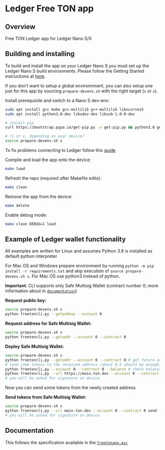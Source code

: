 # Ledger Free TON app

## Overview
Free TON Ledger app for Ledger Nano S/X

## Building and installing
To build and install the app on your Ledger Nano S you must set up the Ledger Nano S build environments. Please follow the Getting Started instructions at [here](https://ledger.readthedocs.io/en/latest/userspace/getting_started.html).

If you don't want to setup a global environnment, you can also setup one just for this app by sourcing `prepare-devenv.sh` with the right target (`s` or `x`).

Install prerequisite and switch to a Nano S dev-env:

```bash
sudo apt install gcc make gcc-multilib g++-multilib libncurses5
sudo apt install python3.8-dev libudev-dev libusb-1.0-0-dev

# install pip 
curl https://bootstrap.pypa.io/get-pip.py -o get-pip.py && python3.8 get-pip.py && pip3.8 install virtualenv

# (s or x, depending on your device)
source prepare-devenv.sh s 
```

To fix problems connecting to Ledger follow this [guide](https://support.ledger.com/hc/en-us/articles/115005165269-Fix-connection-issues)

Compile and load the app onto the device:
```bash
make load
```

Refresh the repo (required after Makefile edits):
```bash
make clean
```

Remove the app from the device:
```bash
make delete
```

Enable debug mode:
```bash
make clean DEBUG=1 load
```

## Example of Ledger wallet functionality

All examples are written for Linux and assumes Python 3.8 is installed as default python interpreter

For Mac OS and Windows prepare environment by running `python -m pip install -r requirements.txt` and skip execution of `source prepare-devenv.sh s`. For Mac OS use python3 instead of python.

**Important**: CLI supports only Safe Multisig Wallet (contract number 0; more information about in [`documentation`](doc/freetonapp.asc))

**Request public key:**
```bash
source prepare-devenv.sh s
python freetoncli.py --getpubkey --account 0
```

**Request address for Safe Multisig Wallet:**
```bash
source prepare-devenv.sh s
python freetoncli.py --getaddr --account 0 --contract 0
```

**Deploy Safe Multisig Wallet:**

```bash
source prepare-devenv.sh s
python freetoncli.py --getaddr --account 0 --contract 0 # get future address of the Safe Multisig contract for account 0
# send some tokens to the received address (about 0.5 should be enough)
python freetoncli.py --account 0 --contract 0 --balance # check balance before deploy
python freetoncli.py --url https://main.ton.dev --account 0 --contract 0 deploy
# you will be asked for signature on device
```
Now you can send some tokens from the newly created address

**Send tokens from Safe Multisig Wallet:**

```bash
source prepare-devenv.sh s
python freetoncli.py --url main.ton.dev --account 0 --contract 0 send --dest 0:b3e44db0197dff175f5b71e1003bd57d2e8068892839874eefc8ca95106a8435 --value 0.1
# you will be asked for signature on device
```

## Documentation
This follows the specification available in the [`freetonapp.asc`](doc/freetonapp.asc)
